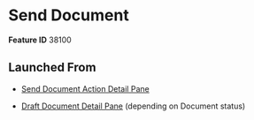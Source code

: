 # Send Document

**Feature ID** 38100

## Launched From

- [Send Document Action Detail Pane](Send%20Document%20Action%20Detail%20Pane.md)

- [Draft Document Detail Pane](Draft%20Document%20Detail%20Pane.md) (depending on Document status)









































































